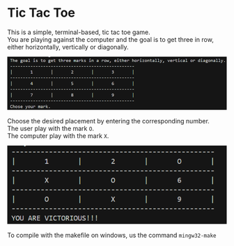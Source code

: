 # Tic Tac Toe

This is a simple, terminal-based, tic tac toe game. \
You are playing against the computer and the goal is to get three in row,
either horizontally, vertically or diagonally.

![](./screenshots/initialize.png)

Choose the desired placement by entering the corresponding number. \
The user play with the mark `O`. \
The computer play with the mark `X`.

![](./screenshots/diagonally_win.png)

To compile with the makefile on windows, us the command `mingw32-make`
